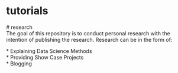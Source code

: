 # tutorials

\# research  
The goal of this repository is to conduct personal research with the intention of publishing the research. Research can be in the form of:

\* Explaining Data Science Methods  
\* Providing Show Case Projects  
\* Blogging
